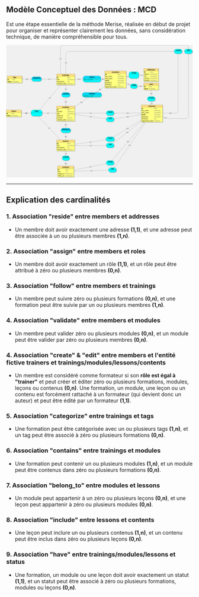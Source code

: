 ## Modèle Conceptuel des Données : MCD
Est une étape essentielle de la méthode Merise, réalisée en début de projet pour organiser et représenter clairement les données, sans considération technique, de manière compréhensible pour tous.

![mcd](assets/mcd_new.jpg)

---

## Explication des cardinalités

### 1. Association "reside" entre **members** et **addresses**
- Un membre doit avoir exactement une adresse **(1,1)**, et une adresse peut être associée à un ou plusieurs membres **(1,n)**.

### 2. Association "assign" entre **members** et **roles**
- Un membre doit avoir exactement un rôle **(1,1)**, et un rôle peut être attribué à zéro ou plusieurs membres **(0,n)**.

### 3. Association "follow" entre **members** et **trainings**
- Un membre peut suivre zéro ou plusieurs formations **(0,n)**, et une formation peut être suivie par un ou plusieurs membres **(1,n)**.

### 4. Association "validate" entre **members** et **modules**
- Un membre peut valider zéro ou plusieurs modules **(0,n)**, et un module peut être valider par zéro ou plusieurs membres **(0,n)**.

### 4. Association "create" & "edit" entre **members et l'entité fictive trainers** et **trainings/modules/lessons/contents**
- Un membre est considéré comme formateur si son **rôle est égal à "trainer"** et peut créer et éditer zéro ou plusieurs formations, modules, leçons ou contenus **(0,n)**. Une formation, un module, une leçon ou un contenu est forcément rattaché à un formateur (qui devient donc un auteur) et peut être édité par un formateur **(1,1)**.

### 5. Association "categorize" entre **trainings** et **tags**
- Une formation peut être catégorisée avec un ou plusieurs tags **(1,n)**, et un tag peut être associé à zéro ou plusieurs formations **(0,n)**.

### 6. Association "contains" entre **trainings** et **modules**
-  Une formation peut contenir un ou plusieurs modules **(1,n)**, et un module peut être contenus dans zéro ou plusieurs formations **(0,n)**.

### 7. Association "belong_to" entre **modules** et **lessons**
- Un module peut appartenir à un zéro ou plusieurs leçons **(0,n)**, et une leçon peut appartenir à zéro ou plusieurs modules **(0,n)**.

### 8. Association "include" entre **lessons** et **contents**
- Une leçon peut inclure un ou plusieurs contenus **(1,n)**, et un contenu peut être inclus dans zéro ou plusieurs leçons **(0,n)**.

### 9. Association "have" entre **trainings/modules/lessons** et **status**
- Une formation, un module ou une leçon doit avoir exactement un statut **(1,1)**, et un statut peut être associé à zéro ou plusieurs formations, modules ou leçons **(0,n)**.